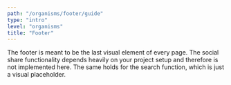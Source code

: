 ```yaml
---
path: "/organisms/footer/guide"
type: "intro"
level: "organisms"
title: "Footer"
---
```


The footer is meant to be the last visual element of every page. The social share functionality depends heavily on your project setup and therefore is not implemented here. The same holds for the search function, which is just a visual placeholder.
